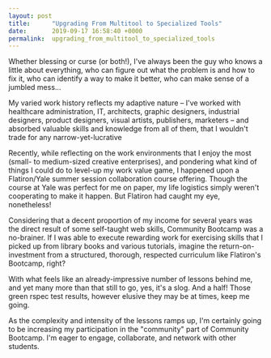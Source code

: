 ```yaml
---
layout: post
title:      "Upgrading From Multitool to Specialized Tools"
date:       2019-09-17 16:58:40 +0000
permalink:  upgrading_from_multitool_to_specialized_tools
---
```



Whether blessing or curse (or both!), I've always been the guy who knows a little about everything, who can figure out what the problem is and how to fix it, who can identify a way to make it better, who can make sense of a jumbled mess…

My varied work history reflects my adaptive nature – I've worked with healthcare administration, IT, architects, graphic designers, industrial designers, product designers, visual artists, publishers, marketers – and absorbed valuable skills and knowledge from all of them, that I wouldn't trade for any narrow-yet-lucrative 

Recently, while reflecting on the work environments that I enjoy the most (small- to medium-sized creative enterprises), and pondering what kind of things I could do to level-up my work value game, I happened upon a Flatiron/Yale summer session collaboration course offering. Though the course at Yale was perfect for me on paper, my life logistics simply weren't cooperating to make it happen. But Flatiron had caught my eye, nonetheless!

Considering that a decent proportion of my income for several years was the direct result of some self-taught web skills, Community Bootcamp was a no-brainer. If I was able to execute rewarding work for exercising skills that I picked up from library books and various tutorials, imagine the return-on-investment from a structured, thorough, respected curriculum like Flatiron's Bootcamp, right?

With what feels like an already-impressive number of lessons behind me, and yet many more than that still to go, yes, it's a slog. And a half! Those green rspec test results, however elusive they may be at times, keep me going.

As the complexity and intensity of the lessons ramps up, I'm certainly going to be increasing my participation in the "community" part of Community Bootcamp. I'm eager to engage, collaborate, and network with other students.
